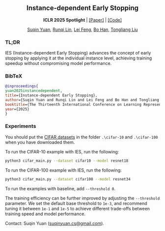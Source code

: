 <h2 align="center">Instance-dependent Early Stopping</h2>
<p align="center"><b>ICLR 2025 Spotlight</b> | <a href="https://openreview.net/pdf?id=P42DbV2nuV">[Paper]</a> | <a href="https://github.com/tmllab/2025_ICLR_IES">[Code]</a> </p>
<p align="center"> <a href="https://suqinyuan.github.io">Suqin Yuan</a>, <a href="https://runqilin.github.io">Runqi Lin</a>,  <a href="https://lfeng1995.github.io">Lei Feng</a>, <a href="https://bhanml.github.io">Bo Han</a>, <a href="https://tongliang-liu.github.io">Tongliang Liu</a> </p>

### TL;DR
IES (Instance-dependent Early Stopping) advances the concept of early stopping by applying it at the individual instance level, achieving training speedup without compromising model performance.

### BibTeX
```bibtex
@inproceedings{
yuan2025instancedependent,
title={Instance-dependent Early Stopping},
author={Suqin Yuan and Runqi Lin and Lei Feng and Bo Han and Tongliang Liu},
booktitle={The Thirteenth International Conference on Learning Representations},
year={2025}
}
```

### Experiments
You should put the [CIFAR datasets](https://www.cs.toronto.edu/~kriz/cifar.html) in the folder `.\cifar-10` and `.\cifar-100` when you have downloaded them.

To run the CIFAR-10 example with IES, run the following:
```bash
python3 cifar_main.py --dataset cifar10 --model resnet18
```

To run the CIFAR-100 example with IES, run the following:
```bash
python3 cifar_main.py --dataset cifar100 --model resnet34
```

To run the examples with baseline, add `--threshold 0`.

The training efficiency can be further improved by adjusting the `--threshold` parameter. We set the default base threshold to `1e-3`, and recommend tuning it between `1e-1` and `1e-5` to achieve different trade-offs between training speed and model performance.

Contact: Suqin Yuan (suqinyuan.cs@gmail.com).
